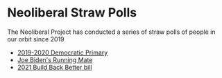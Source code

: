 # Neoliberal Straw Polls

The Neoliberal Project has conducted a series of straw polls of people in our orbit since 2019

* [2019-2020 Democratic Primary](/DemocraticPrimary2020)
* [Joe Biden's Running Mate](/DemocraticVeepstakes2020)
* [2021 Build Back Better bill](/BuildBackBetter2021)
